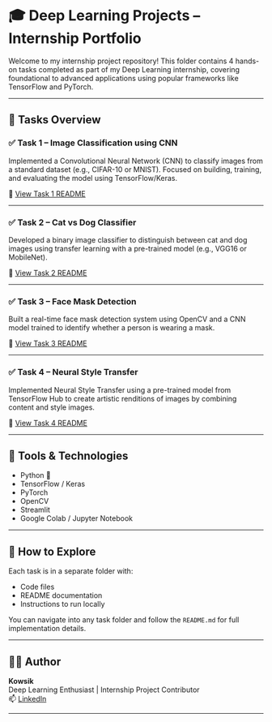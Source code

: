 # 🎓 Deep Learning Projects – Internship Portfolio

Welcome to my internship project repository! This folder contains 4 hands-on tasks completed as part of my Deep Learning internship, covering foundational to advanced applications using popular frameworks like TensorFlow and PyTorch.

---

## 📁 Tasks Overview

### ✅ Task 1 – Image Classification using CNN
Implemented a Convolutional Neural Network (CNN) to classify images from a standard dataset (e.g., CIFAR-10 or MNIST). Focused on building, training, and evaluating the model using TensorFlow/Keras.

🔗 [View Task 1 README](./Task-1/README.md)

---

### ✅ Task 2 – Cat vs Dog Classifier
Developed a binary image classifier to distinguish between cat and dog images using transfer learning with a pre-trained model (e.g., VGG16 or MobileNet).

🔗 [View Task 2 README](./Task-2/README.md)

---

### ✅ Task 3 – Face Mask Detection
Built a real-time face mask detection system using OpenCV and a CNN model trained to identify whether a person is wearing a mask.

🔗 [View Task 3 README](./Task-3/README.md)

---

### ✅ Task 4 – Neural Style Transfer
Implemented Neural Style Transfer using a pre-trained model from TensorFlow Hub to create artistic renditions of images by combining content and style images.

🔗 [View Task 4 README](./Task-4/README.md)

---

## 🧠 Tools & Technologies

- Python 🐍  
- TensorFlow / Keras  
- PyTorch  
- OpenCV  
- Streamlit  
- Google Colab / Jupyter Notebook  

---

## 🚀 How to Explore

Each task is in a separate folder with:
- Code files
- README documentation
- Instructions to run locally

You can navigate into any task folder and follow the `README.md` for full implementation details.

---

## 👨‍💻 Author

**Kowsik**  
Deep Learning Enthusiast | Internship Project Contributor  
📫 [LinkedIn](https://www.linkedin.com/in/kowsik-perumalla-306595223/)

---

